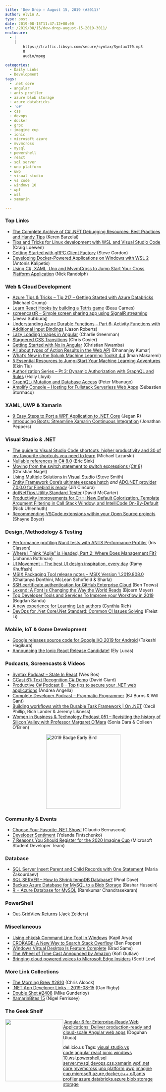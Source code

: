 ```yaml
---
title: 'Dew Drop – August 15, 2019 (#3011)'
author: Alvin A.
type: post
date: 2019-08-15T11:47:12+00:00
url: /2019/08/15/dew-drop-august-15-2019-3011/
enclosure:
  - |
    |
        https://traffic.libsyn.com/secure/syntax/Syntax170.mp3
        0
        audio/mpeg
        
categories:
  - Daily Links
  - Development
tags:
  - .net core
  - angular
  - ants profiler
  - azure blob storage
  - azure databricks
  - 'c#'
  - css
  - devops
  - docker
  - grpc
  - imagine cup
  - ionic
  - microsoft azure
  - mvvmcross
  - mysql
  - powershell
  - react
  - sql server
  - uno platform
  - uwp
  - visual studio
  - vs code
  - windows 10
  - wpf
  - wsl
  - xamarin

---
```

### <a name="top"></a>Top Links

  * <a href="https://oz-code.com/blog/debugging-resources-csharp/" target="_blank" rel="noopener noreferrer">The Complete Archive of C# .NET Debugging Resources: Best Practices and Handy Tips</a> (Keren Barzelai)
  * <a href="https://devblogs.microsoft.com/commandline/tips-and-tricks-for-linux-development-with-wsl-and-visual-studio-code/" target="_blank" rel="noopener noreferrer">Tips and Tricks for Linux development with WSL and Visual Studio Code</a> (Craig Loewen)
  * <a href="https://www.stevejgordon.co.uk/getting-started-with-grpc-client-factory-in-asp-net-core" target="_blank" rel="noopener noreferrer">Getting Started with gRPC Client Factory</a> (Steve Gordon)
  * <a href="https://blog.docker.com/2019/08/developing-docker-windows-app-wsl2/" target="_blank" rel="noopener noreferrer">Developing Docker-Powered Applications on Windows with WSL 2</a> (Antonis Kalipetis)
  * <a href="http://feedproxy.google.com/~r/NicksNetTravels/~3/KPaa5Aa3ESo/" target="_blank" rel="noopener noreferrer">Using C#, XAML, Uno and MvvmCross to Jump Start Your Cross Platform Application</a> (Nick Randolph)



### <a name="web"></a>Web & Cloud Development

  * <a href="https://microsoft.github.io/AzureTipsAndTricks/blog/tip217.html" target="_blank" rel="noopener noreferrer">Azure Tips & Tricks &#8211; Tip 217 &#8211; Getting Started with Azure Databricks</a> (Michael Crump)
  * <a href="https://www.freecodecamp.org/news/react-hooks-tetris-game/" target="_blank" rel="noopener noreferrer">Learn React Hooks by building a Tetris game</a> (Beau Carnes)
  * <a href="http://feedproxy.google.com/~r/jeevasubburaj/~3/BLLy7lzpS5w/" target="_blank" rel="noopener noreferrer">screencastR &#8211; Simple screen sharing app using SignalR streaming</a> (Jeeva Subburaj)
  * <a href="http://dontcodetired.com/blog/post/Understanding-Azure-Durable-Functions-Part-6-Activity-Functions-with-Additional-Input-Bindings" target="_blank" rel="noopener noreferrer">Understanding Azure Durable Functions &#8211; Part 6: Activity Functions with Additional Input Bindings</a> (Jason Roberts)
  * <a href="https://medium.com/razroo/lazy-loading-images-in-angular-ec59cc45d4fd?source=rss----95c792b4f210---4" target="_blank" rel="noopener noreferrer">Lazy Loading Images in Angular</a> (Charlie Greenman)
  * <a href="https://css-tricks.com/staggered-css-transitions/" target="_blank" rel="noopener noreferrer">Staggered CSS Transitions</a> (Chris Coyier)
  * <a href="https://www.telerik.com/blogs/getting-started-with-nx-in-angular" target="_blank" rel="noopener noreferrer">Getting Started with Nx in Angular</a> (Christian Nwamba)
  * <a href="https://debugmode.net/2019/08/14/all-about-types-of-action-results-in-the-web-api/" target="_blank" rel="noopener noreferrer">All about types of Action Results in the Web API</a> (Dhananjay Kumar)
  * <a href="https://www.splunk.com/blog/2019/08/14/what-s-new-in-the-splunk-machine-learning-toolkit-4-4.html" target="_blank" rel="noopener noreferrer">What’s New in the Splunk Machine Learning Toolkit 4.4</a> (Iman Makaremi)
  * <a href="https://towardsdatascience.com/5-essential-resources-to-jump-start-your-machine-learning-adventures-d5ac8fdaf2a5?source=rss----7f60cf5620c9---4" target="_blank" rel="noopener noreferrer">5 Essential Resources to Jump-Start Your Machine Learning Adventures</a> (Ekin Tiu)
  * <a href="https://auth0.com/blog/authorization-series-pt-3-dynamic-authorization-with-graphql-and-rules/" target="_blank" rel="noopener noreferrer">Authorization Series &#8211; Pt 3: Dynamic Authorization with GraphQL and Rules</a> (Holly Lloyd)
  * <a href="https://www.telerik.com/blogs/graphql-mutation-and-database-access" target="_blank" rel="noopener noreferrer">GraphQL: Mutation and Database Access</a> (Peter Mbanugo)
  * <a href="http://feedproxy.google.com/~r/AmazonWebServicesBlog/~3/Gjm3ZaB3sto/" target="_blank" rel="noopener noreferrer">Amplify Console – Hosting for Fullstack Serverless Web Apps</a> (Sébastien Stormacq)



### <a name="silverlight"></a>XAML, UWP & Xamarin

  * <a href="https://www.syncfusion.com/blogs/post/9-easy-steps-to-port-a-wpf-application-to-net-core.aspx" target="_blank" rel="noopener noreferrer">9 Easy Steps to Port a WPF Application to .NET Core</a> (Jegan R)
  * <a href="https://devblogs.microsoft.com/xamarin/boots-xamarin-ci/" target="_blank" rel="noopener noreferrer">Introducing Boots: Streamline Xamarin Continuous Integration</a> (Jonathan Peppers)



### <a name="dotnet"></a>Visual Studio & .NET

  * <a href="https://dev.to/lampewebdev/the-guide-to-visual-studio-code-shortcuts-higher-productivity-and-30-of-my-favourite-shortcuts-you-need-to-learn-mb3?utm_source=t.co&utm_medium=referral" target="_blank" rel="noopener noreferrer">The guide to Visual Studio Code shortcuts, higher productivity and 30 of my favourite shortcuts you need to learn</a> (Michael Lazarski)
  * <a href="https://ericsink.com/entries/cs8_nullable_references.html" target="_blank" rel="noopener noreferrer">Nullable references in C# 8.0</a> (Eric Sink)
  * <a href="https://csharp.christiannagel.com/2019/08/14/moving-from-the-switch-statement-to-switch-expressions-c-8/" target="_blank" rel="noopener noreferrer">Moving from the switch statement to switch expressions (C# 8)</a> (Christian Nagel)
  * <a href="https://ardalis.com/using-multiple-solutions-in-visual-studio" target="_blank" rel="noopener noreferrer">Using Multiple Solutions in Visual Studio</a> (Steve Smith)
  * <a href="https://www.tabsoverspaces.com/233793-entity-framework-cores-ultimate-escape-hatch?utm_source=feed" target="_blank" rel="noopener noreferrer">Entity Framework Core’s ultimate escape hatch</a> _and_ <a href="https://www.tabsoverspaces.com/233794-ado-net-provider-7-0-0-0-for-firebird-is-ready?utm_source=feed" target="_blank" rel="noopener noreferrer">ADO.NET provider 7.0.0.0 for Firebird is ready</a> (Jiří Činčura)
  * <a href="https://dotnettips.wordpress.com/2019/08/13/dotnettips-utility-standard-tester/" target="_blank" rel="noopener noreferrer">dotNetTips.Utility.Standard Tester</a> (David McCarter)
  * <a href="https://devblogs.microsoft.com/cppblog/productivity-improvements-for-c-new-default-colorization-template-argument-filtering-in-call-stack-window-and-intellicode-on-by-default/" target="_blank" rel="noopener noreferrer">Productivity Improvements for C++: New Default Colorization, Template Argument Filtering in Call Stack Window, and IntelliCode On-By-Default</a> (Nick Uhlenhuth)
  * <a href="http://feedproxy.google.com/~r/Tattoocoder/~3/3UH9rYDJVjw/" target="_blank" rel="noopener noreferrer">Recommending VSCode extensions within your Open Source projects</a> (Shayne Boyer)



### <a name="design"></a>Design, Methodology & Testing

  * <a href="http://irisclasson.com/2019/08/14/performance-profiling-nunit-tests-with-ants-performance-profiler/" target="_blank" rel="noopener noreferrer">Performance profiling Nunit tests with ANTS Performance Profiler</a> (Iris Classon)
  * <a href="http://feedproxy.google.com/~r/ManagingProductDevelopment/~3/Hx8IxhRyQV4/" target="_blank" rel="noopener noreferrer">Where I Think “Agile” is Headed, Part 2: Where Does Management Fit?</a> (Johanna Rothman)
  * <a href="https://uimovement.com/" target="_blank" rel="noopener noreferrer">UI Movement &#8211; The best UI design inspiration, every day</a> (Ramy Khuffash)
  * <a href="https://docs.microsoft.com/en-us/windows/msix/packaging-tool/release-notes/history" target="_blank" rel="noopener noreferrer">MSIX Packaging Tool release notes &#8211; MSIX Version 1.2019.808.0</a> (Chaitanya Donthini, McLean Schofield & Sharla)
  * <a href="https://github.blog/2019-08-14-ssh-certificate-authentication-for-github-enterprise-cloud/" target="_blank" rel="noopener noreferrer">SSH certificate authentication for GitHub Enterprise Cloud</a> (Ben Toews)
  * <a href="https://www.textcontrol.com/blog/2019/08/14/lexend-a-font-is-changing-the-way-the-world-reads/" target="_blank" rel="noopener noreferrer">Lexend: A Font is Changing the Way the World Reads</a> (Bjoern Meyer)
  * <a href="http://feedproxy.google.com/~r/boogiesbc/~3/5RAYs3kpj8Y/" target="_blank" rel="noopener noreferrer">Top Developer Tools and Services To Improve your Workflow in 2019</a> (Bogdan Sandu)
  * <a href="https://github.blog/2019-08-14-a-new-experience-for-learning-lab-authors/" target="_blank" rel="noopener noreferrer">A new experience for Learning Lab authors</a> (Cynthia Rich)
  * <a href="https://techcommunity.microsoft.com/t5/Windows-Dev-AppConsult/DevOps-for-Net-Core-Net-Standard-Common-CI-Issues-Solving/ba-p/806167" target="_blank" rel="noopener noreferrer">DevOps for .Net Core/.Net Standard: Common CI Issues Solving</a> (Freist Li)



### <a name="mobile"></a>Mobile, IoT & Game Development

  * <a href="http://feedproxy.google.com/~r/blogspot/hsDu/~3/GK8Xl3mnrlE/google-releases-source-code-for-google.html" target="_blank" rel="noopener noreferrer">Google releases source code for Google I/O 2019 for Android</a> (Takeshi Hagikura)
  * <a href="https://ionicframework.com/blog/announcing-ionic-react-release-candidate/" target="_blank" rel="noopener noreferrer">Announcing the Ionic React Release Candidate!</a> (Ely Lucas)



### <a name="podcasts"></a>Podcasts, Screencasts & Videos

  * <a href="https://traffic.libsyn.com/secure/syntax/Syntax170.mp3" target="_blank" rel="noopener noreferrer">Syntax Podcast &#8211; State In React</a> (Wes Bos)
  * <a href="http://DavidGiard.com/2019/08/15/GCast61TextRecognitionCDemo.aspx" target="_blank" rel="noopener noreferrer">GCast 61: Text Recognition C# Demo</a> (David Giard)
  * <a href="https://anchor.fm/productivecsharp/episodes/8--Top-tips-to-secure-your--NET-web-applications-e4va5s" target="_blank" rel="noopener noreferrer">Productive C# Podcast 8 &#8211; Top tips to secure your .NET web applications</a> (Andrea Angella)
  * <a href="https://completedeveloperpodcast.com/episode-210/?utm_source=rss&utm_medium=rss&utm_campaign=episode-210" target="_blank" rel="noopener noreferrer">Complete Developer Podcast &#8211; Pragmatic Programmer</a> (BJ Burns & Will Gant)
  * <a href="https://channel9.msdn.com/Shows/On-NET/Building-workflows-with-the-Durable-Task-Framework?WT.mc_id=DX_MVP4025064" target="_blank" rel="noopener noreferrer">Building workflows with the Durable Task Framework | On .NET</a> (Cecil Phillip, Rich Lander & Jeremy Likness)
  * <a href="http://womeninbizandtech.mpsn.libsynpro.com/051-revisiting-the-history-of-silicon-valley-with-professor-margaret-omara" target="_blank" rel="noopener noreferrer">Women in Business & Technology Podcast 051 &#8211; Revisiting the history of Silicon Valley with Professor Margaret O’Mara</a> (Sonia Dara & Colleen O&#8217;Brien)

<a href="https://www.techbash.com/" target="_blank" rel="noopener noreferrer"><img loading="lazy" decoding="async" width="240" height="240" title="2019 Badge Early Bird" style="margin: 0px auto 10px; border: 0px currentcolor; border-image: none; float: none; display: block; background-image: none;" alt="2019 Badge Early Bird" src="/wp-content/uploads/2019/08/2019-Badge-Early-Bird-2.png" border="0" /></a>

### <a name="events"></a>Community & Events

  * <a href="https://www.claudiobernasconi.ch/2019/08/14/choose-your-favorite-net-show/" target="_blank" rel="noopener noreferrer">Choose Your Favorite .NET Show!</a> (Claudio Bernasconi)
  * <a href="https://developermedia.com/developer-sentiment/" target="_blank" rel="noopener noreferrer">Developer Sentiment</a> (Yolanda Fintschenko)
  * <a href="https://techcommunity.microsoft.com/t5/Student-Developer-Blog/7-Reasons-You-Should-Register-for-the-2020-Imagine-Cup/ba-p/788149" target="_blank" rel="noopener noreferrer">7 Reasons You Should Register for the 2020 Imagine Cup</a> (Microsoft Student Developer Team)



### <a name="sql"></a>Database

  * <a href="http://feedproxy.google.com/~r/MSSQLTips-LatestSqlServerTips/~3/G7wcgkndopQ/" target="_blank" rel="noopener noreferrer">SQL Server Insert Parent and Child Records with One Statement</a> (Maria Zakourdaev)
  * <a href="https://blog.sqlauthority.com/2019/08/15/sql-server-how-to-shrink-tempdb-database/" target="_blank" rel="noopener noreferrer">SQL SERVER – How to Shrink tempDB Database?</a> (Pinal Dave)
  * <a href="https://techcommunity.microsoft.com/t5/Azure-Database-for-MySQL/Backup-Azure-Database-for-MySQL-to-a-Blob-Storage/ba-p/803830" target="_blank" rel="noopener noreferrer">Backup Azure Database for MySQL to a Blob Storage</a> (Bashar Hussein)
  * <a href="https://techcommunity.microsoft.com/t5/Azure-Database-for-MySQL/R-Azure-Database-for-MySQL/ba-p/805692" target="_blank" rel="noopener noreferrer">R + Azure Database for MySQL</a> (Ramkumar Chandrasekaran)



### <a name="ps"></a>PowerShell

  * <a href="https://devblogs.microsoft.com/powershell/out-gridview-returns/" target="_blank" rel="noopener noreferrer">Out-GridView Returns</a> (Jack Zeiders)



### <a name="misc"></a>Miscellaneous

  * <a href="https://www.kapilarya.com/using-chkdsk-command-line-tool-in-windows" target="_blank" rel="noopener noreferrer">Using chkdsk Command Line Tool In Windows</a> (Kapil Arya)
  * <a href="https://stackoverflow.blog/2019/08/14/crokage-a-new-way-to-search-stack-overflow/" target="_blank" rel="noopener noreferrer">CROKAGE: A New Way to Search Stack Overflow</a> (Ben Popper)
  * <a href="https://www.petri.com/windows-virtual-desktop-is-feature-complete?utm_source=rss&utm_medium=rss&utm_campaign=windows-virtual-desktop-is-feature-complete" target="_blank" rel="noopener noreferrer">Windows Virtual Desktop Is Feature Complete</a> (Brad Sams)
  * <a href="https://comicbook.com/tv-shows/2019/08/14/wheel-of-time-tv-series-cast-amazon/" target="_blank" rel="noopener noreferrer">The Wheel of Time Cast Announced by Amazon</a> (Kofi Outlaw)
  * <a href="https://blogs.windows.com/msedgedev/2019/08/14/cloud-powered-voices-microsoft-edge-chromium/?WT.mc_id=DX_MVP4025064" target="_blank" rel="noopener noreferrer">Bringing cloud powered voices to Microsoft Edge Insiders</a> (Scott Low)



### <a name="links"></a>More Link Collections

  * <a href="http://feedproxy.google.com/~r/ReflectivePerspective/~3/k5Jeq6vGwVE/" target="_blank" rel="noopener noreferrer">The Morning Brew #2810</a> (Chris Alcock)
  * <a href="https://links.danrigby.com/2019/08/app-developer-links-2019-08-15/" target="_blank" rel="noopener noreferrer">.NET App Developer Links &#8211; 2019-08-15</a> (Dan Rigby)
  * <a href="https://afreshcup.com/home/2019/08/15/double-shot-2408.html" target="_blank" rel="noopener noreferrer">Double Shot #2408</a> (Mike Gunderloy)
  * <a href="https://xamarininsider.com/2019/08/15/xamarinbites-15/" target="_blank" rel="noopener noreferrer">XamarinBites 15</a> (Nigel Ferrissey)



### <a name="shelf"></a>The Geek Shelf

<img loading="lazy" decoding="async" width="187" height="200" align="left" style="margin: 0px 0px 10px; border: 0px currentcolor; border-image: none; float: left; display: inline; background-image: none;" src="https://m.media-amazon.com/images/I/91xMC1Zcj3L._AC_UL436_SEARCH212385_.jpg" border="0" /> &nbsp;<a href="https://www.amazon.com/Angular-Enterprise-Ready-Web-Applications-production-ready-ebook/dp/B078PNWRDN/?tag=amavin-20" target="_blank" rel="noopener noreferrer">Angular 6 for Enterprise-Ready Web Applications: Deliver production-ready and cloud-scale Angular web apps</a> (Doguhan Uluca)









<div class="wlWriterEditableSmartContent" id="scid:77ECF5F8-D252-44F5-B4EB-D463C5396A79:38bc97ca-b7cd-4c90-8bb4-60d20577191a" style="margin: 0px; padding: 0px; float: none; display: inline;">
  del.icio.us Tags: <a href="http://del.icio.us/popular/visual+studio" rel="tag">visual studio</a>,<a href="http://del.icio.us/popular/vs+code" rel="tag">vs code</a>,<a href="http://del.icio.us/popular/angular" rel="tag">angular</a>,<a href="http://del.icio.us/popular/react" rel="tag">react</a>,<a href="http://del.icio.us/popular/ionic" rel="tag">ionic</a>,<a href="http://del.icio.us/popular/windows+10" rel="tag">windows 10</a>,<a href="http://del.icio.us/popular/wsl" rel="tag">wsl</a>,<a href="http://del.icio.us/popular/powershell" rel="tag">powershell</a>,<a href="http://del.icio.us/popular/sql+server" rel="tag">sql server</a>,<a href="http://del.icio.us/popular/mysql" rel="tag">mysql</a>,<a href="http://del.icio.us/popular/devops" rel="tag">devops</a>,<a href="http://del.icio.us/popular/css" rel="tag">css</a>,<a href="http://del.icio.us/popular/xamarin" rel="tag">xamarin</a>,<a href="http://del.icio.us/popular/wpf" rel="tag">wpf</a>,<a href="http://del.icio.us/popular/.net+core" rel="tag">.net core</a>,<a href="http://del.icio.us/popular/mvvmcross" rel="tag">mvvmcross</a>,<a href="http://del.icio.us/popular/uno+platform" rel="tag">uno platform</a>,<a href="http://del.icio.us/popular/uwp" rel="tag">uwp</a>,<a href="http://del.icio.us/popular/imagine+cup" rel="tag">imagine cup</a>,<a href="http://del.icio.us/popular/microsoft+azure" rel="tag">microsoft azure</a>,<a href="http://del.icio.us/popular/docker" rel="tag">docker</a>,<a href="http://del.icio.us/popular/c%2b%2b" rel="tag">c++</a>,<a href="http://del.icio.us/popular/c%23" rel="tag">c#</a>,<a href="http://del.icio.us/popular/ants+profiler" rel="tag">ants profiler</a>,<a href="http://del.icio.us/popular/azure+databricks" rel="tag">azure databricks</a>,<a href="http://del.icio.us/popular/azure+blob+storage+storage" rel="tag">azure blob storage storage</a>
</div>
